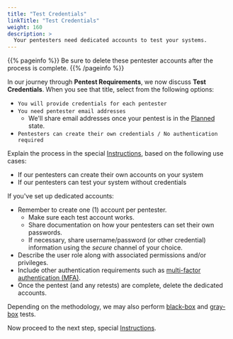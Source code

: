 ```yaml
---
title: "Test Credentials"
linkTitle: "Test Credentials"
weight: 160
description: >
  Your pentesters need dedicated accounts to test your systems.
---
```


{{% pageinfo %}}
Be sure to delete these pentester accounts after the process is complete.
{{% /pageinfo %}}

In our journey through **Pentest Requirements**, we now discuss **Test Credentials**.
When you see that title, select from the following options:

- `You will provide credentials for each pentester`
- `You need pentester email addresses`
  - We'll share email addresses once your pentest is in the [Planned](/platform-deep-dive/pentests/pentest-process/pentest-states/) state.
- `Pentesters can create their own credentials / No authentication required`

Explain the process in the special [Instructions](/getting-started/pentest-objectives/special-instructions/), based on the
following use cases:
- If our pentesters can create their own accounts on your system
- If our pentesters can test your system without credentials


If you've set up dedicated accounts:

- Remember to create one (1) account per pentester.
  - Make sure each test account works.
  - Share documentation on how your pentesters can set their own passwords.
  - If necessary, share username/password (or other credential) information using the _secure_ channel of your choice.
- Describe the user role along with associated permissions and/or privileges.
- Include other authentication requirements such as [multi-factor authentication (MFA)](/getting-started/glossary/#multi-factor-authentication).
- Once the pentest (and any retests) are complete, delete the dedicated accounts.

Depending on the methodology, we may also perform
[black-box](/getting-started/glossary/#black-box-testing) and 
[gray-box](/getting-started/glossary/#gray-box-testing) tests.

Now proceed to the next step, special [Instructions](/getting-started/pentest-objectives/special-instructions/).
